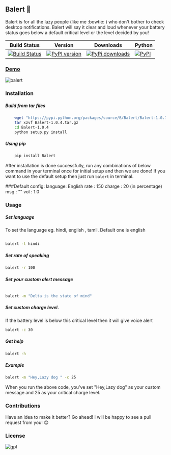 ## Balert :loudspeaker:

Balert is for all the lazy people (like me :bowtie: ) who don't bother to check desktop notifications. Balert 
will say it clear and loud whenever your battery status goes below a default critical level or the level decided by you! 

| Build Status | Version | Downloads | Python   |
| ------------ |---------|-----------|----------|
| [![Build Status](https://travis-ci.org/tushar-rishav/balert.svg?branch=master)](https://travis-ci.org/tushar-rishav/balert)|[![PyPI version](https://badge.fury.io/py/balert.svg)](http://badge.fury.io/py/balert)| [![PyPi downloads](https://img.shields.io/pypi/dd/Balert.svg)](https://pypi.python.org/pypi/Balert)|[![PyPI](https://img.shields.io/pypi/pyversions/Balert.svg)](https://pypi.python.org/pypi/Balert)
### [Demo](https://cloud.githubusercontent.com/assets/7397433/9695992/263ad662-5386-11e5-9066-e1714fb2aa0b.gif)
![balert](https://cloud.githubusercontent.com/assets/7397433/9695992/263ad662-5386-11e5-9066-e1714fb2aa0b.gif)


### Installation

##### Build from tar files
```sh
	wget "https://pypi.python.org/packages/source/B/Balert/Balert-1.0.7.tar.gz"
	tar xzvf Balert-1.0.4.tar.gz
	cd Balert-1.0.4
	python setup.py install
```
##### Using pip
```sh
	pip install Balert
```
After installation is done successfully, run any combinations of below command in your terminal once for initial setup and then we are done! If you want to use the default setup then just run  ``` balert ``` in terminal. 

###Default config:
	language: English
	rate    : 150
	charge  : 20 (in percentage)
    msg     : ""
    vol     : 1.0

### Usage

##### Set language
To set the language eg. hindi, english , tamil. Default one is english
```sh

balert -l hindi

```

##### Set rate of speaking
```sh
balert -r 100

```

##### Set your custom alert message
```sh

balert -m "Delta is the state of mind"

```

##### Set custom charge level. 
If the battery level is below this critical level then it will give voice alert

```sh
balert -c 30

```
##### Get help
```sh
balert -h
```
##### Example
```sh
balert -m "Hey,Lazy dog " -c 25
```
When you run the above code, you've set "Hey,Lazy dog" as your custom message and 25 as your critical charge level.

### Contributions
Have an idea to make it better? Go ahead! I will be happy to see a pull request from you! :blush:

### License
![gpl](https://cloud.githubusercontent.com/assets/7397433/9025904/67008062-3936-11e5-8803-e5b164a0dfc0.png)
